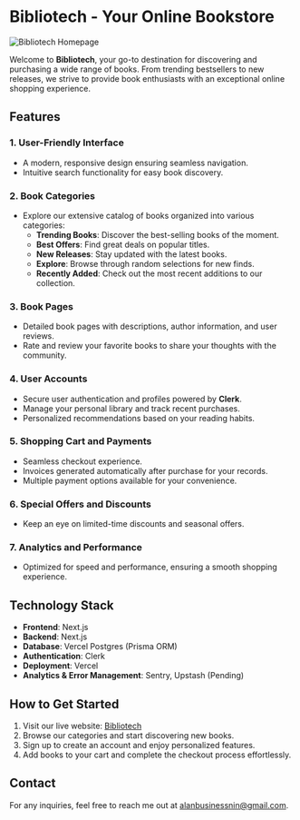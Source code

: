 # Bibliotech - Your Online Bookstore

![Bibliotech Homepage](./assets/homepage-screenshot.png)

Welcome to **Bibliotech**, your go-to destination for discovering and purchasing a wide range of books. From trending bestsellers to new releases, we strive to provide book enthusiasts with an exceptional online shopping experience. 

## Features

### 1. **User-Friendly Interface**
   - A modern, responsive design ensuring seamless navigation.
   - Intuitive search functionality for easy book discovery.

### 2. **Book Categories**
   - Explore our extensive catalog of books organized into various categories:
     - **Trending Books**: Discover the best-selling books of the moment.
     - **Best Offers**: Find great deals on popular titles.
     - **New Releases**: Stay updated with the latest books.
     - **Explore**: Browse through random selections for new finds.
     - **Recently Added**: Check out the most recent additions to our collection.

### 3. **Book Pages**
   - Detailed book pages with descriptions, author information, and user reviews.
   - Rate and review your favorite books to share your thoughts with the community.

### 4. **User Accounts**
   - Secure user authentication and profiles powered by **Clerk**.
   - Manage your personal library and track recent purchases.
   - Personalized recommendations based on your reading habits.

### 5. **Shopping Cart and Payments**
   - Seamless checkout experience.
   - Invoices generated automatically after purchase for your records.
   - Multiple payment options available for your convenience.

### 6. **Special Offers and Discounts**
   - Keep an eye on limited-time discounts and seasonal offers.

### 7. **Analytics and Performance**
   - Optimized for speed and performance, ensuring a smooth shopping experience.

## Technology Stack

- **Frontend**: Next.js
- **Backend**: Next.js
- **Database**: Vercel Postgres (Prisma ORM)
- **Authentication**: Clerk
- **Deployment**: Vercel
- **Analytics & Error Management**: Sentry, Upstash (Pending)

## How to Get Started

1. Visit our live website: [Bibliotech](https://bibliotech-web-app.vercel.app)
2. Browse our categories and start discovering new books.
3. Sign up to create an account and enjoy personalized features.
4. Add books to your cart and complete the checkout process effortlessly.

## Contact

For any inquiries, feel free to reach me out at [alanbusinessnin@gmail.com](alanbusinessnin@gmail.com).
